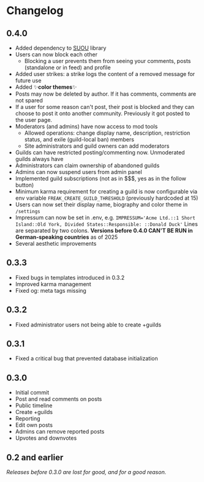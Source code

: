 # Changelog

## 0.4.0

- Added dependency to [SUOU](https://github.com/sakuragasaki46/suou) library
- Users can now block each other
    + Blocking a user prevents them from seeing your comments, posts (standalone or in feed) and profile
- Added user strikes: a strike logs the content of a removed message for future use
- Added ✨**color themes**✨
- Posts may now be deleted by author. If it has comments, comments are not spared
- If a user for some reason can't post, their post is blocked and they can choose to post it onto another community. Previously it got posted to the user page.
- Moderators (and admins) have now access to mod tools
    + Allowed operations: change display name, description, restriction status, and exile (guild-local ban) members
    + Site administrators and guild owners can add moderators
- Guilds can have restricted posting/commenting now. Unmoderated guilds always have
- Administrators can claim ownership of abandoned guilds
- Admins can now suspend users from admin panel
- Implemented guild subscriptions (not as in $$$, yes as in the follow button)
- Minimum karma requirement for creating a guild is now configurable via env variable `FREAK_CREATE_GUILD_THRESHOLD` (previously hardcoded at 15)
- Users can now set their display name, biography and color theme in `/settings`
- Impressum can now be set in .env, e.g. `IMPRESSUM='Acme Ltd.::1 Short Island::Old York, Divided States::Responsible: ::Donald Duck'` Lines are separated by two colons. **Versions before 0.4.0 CAN'T BE RUN in German-speaking countries** as of 2025
- Several aesthetic improvements

## 0.3.3

- Fixed bugs in templates introduced in 0.3.2
- Improved karma management
- Fixed og: meta tags missing 

## 0.3.2

- Fixed administrator users not being able to create +guilds

## 0.3.1

- Fixed a critical bug that prevented database initialization

## 0.3.0

- Initial commit
- Post and read comments on posts
- Public timeline
- Create +guilds
- Reporting
- Edit own posts
- Admins can remove reported posts
- Upvotes and downvotes

## 0.2 and earlier

*Releases before 0.3.0 are lost for good, and for a good reason.*

